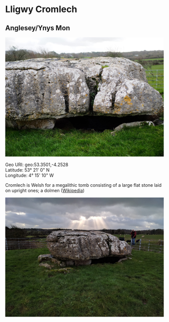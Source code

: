# Lligwy Cromlech

## Anglesey/Ynys Mon

![lligwy_cromlech_1](images/lligwy_cromlech_1.jpg)

Geo URI: geo:53.3501,-4.2528  
Latitude: 53° 21' 0" N  
Longitude: 4° 15' 10" W  

Cromlech is Welsh for a megalithic tomb consisting of a large flat stone laid on upright ones; a dolmen ([Wikipedia](https://en.wikipedia.org/wiki/Lligwy_Burial_Chamber))

![lligwy_cromlech_2](images/lligwy_cromlech_2.jpg)
